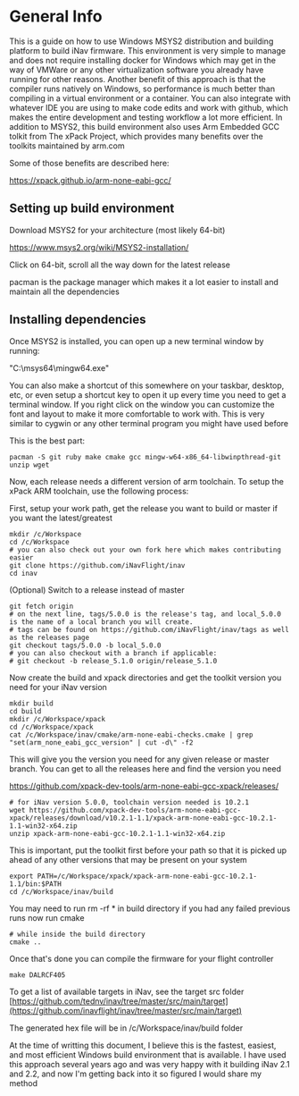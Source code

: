 # General Info

This is a guide on how to use Windows MSYS2 distribution and building platform to build iNav firmware. This environment is very simple to manage and does not require installing docker for Windows which may get in the way of VMWare or any other virtualization software you already have running for other reasons. Another benefit of this approach is that the compiler runs natively on Windows, so performance is much better than compiling in a virtual environment or a container. You can also integrate with whatever IDE you are using to make code edits and work with github, which makes the entire development and testing workflow a lot more efficient. In addition to MSYS2, this build environment also uses Arm Embedded GCC tolkit from The xPack Project, which provides many benefits over the toolkits maintained by arm.com

Some of those benefits are described here:

https://xpack.github.io/arm-none-eabi-gcc/

## Setting up build environment

Download MSYS2 for your architecture (most likely 64-bit)

https://www.msys2.org/wiki/MSYS2-installation/

Click on 64-bit, scroll all the way down for the latest release

pacman is the package manager which makes it a lot easier to install and maintain all the dependencies

## Installing dependencies

Once MSYS2 is installed, you can open up a new terminal window by running:

"C:\msys64\mingw64.exe"

You can also make a shortcut of this somewhere on your taskbar, desktop, etc, or even setup a shortcut key to open it up every time you need to get a terminal window. If you right click on the window you can customize the font and layout to make it more comfortable to work with. This is very similar to cygwin or any other terminal program you might have used before

This is the best part:
```
pacman -S git ruby make cmake gcc mingw-w64-x86_64-libwinpthread-git unzip wget
```

Now, each release needs a different version of arm toolchain. To setup the xPack ARM toolchain, use the following process:

First, setup your work path, get the release you want to build or master if you want the latest/greatest
```
mkdir /c/Workspace
cd /c/Workspace
# you can also check out your own fork here which makes contributing easier
git clone https://github.com/iNavFlight/inav
cd inav
```

(Optional) Switch to a release instead of master
```
git fetch origin
# on the next line, tags/5.0.0 is the release's tag, and local_5.0.0 is the name of a local branch you will create.
# tags can be found on https://github.com/iNavFlight/inav/tags as well as the releases page
git checkout tags/5.0.0 -b local_5.0.0
# you can also checkout with a branch if applicable:
# git checkout -b release_5.1.0 origin/release_5.1.0
```
Now create the build and xpack directories and get the toolkit version you need for your iNav version
```
mkdir build
cd build
mkdir /c/Workspace/xpack
cd /c/Workspace/xpack
cat /c/Workspace/inav/cmake/arm-none-eabi-checks.cmake | grep "set(arm_none_eabi_gcc_version" | cut -d\" -f2
```
This will give you the version you need for any given release or master branch. You can get to all the releases here and find the version you need

https://github.com/xpack-dev-tools/arm-none-eabi-gcc-xpack/releases/
```
# for iNav version 5.0.0, toolchain version needed is 10.2.1
wget https://github.com/xpack-dev-tools/arm-none-eabi-gcc-xpack/releases/download/v10.2.1-1.1/xpack-arm-none-eabi-gcc-10.2.1-1.1-win32-x64.zip
unzip xpack-arm-none-eabi-gcc-10.2.1-1.1-win32-x64.zip
```
This is important, put the toolkit first before your path so that it is  picked up ahead of any other versions that may be present on your system
```
export PATH=/c/Workspace/xpack/xpack-arm-none-eabi-gcc-10.2.1-1.1/bin:$PATH
cd /c/Workspace/inav/build
```
You may need to run rm -rf * in build directory if you had any failed previous runs now run cmake
```
# while inside the build directory
cmake ..
```
Once that's done you can compile the firmware for your flight controller
```
make DALRCF405
```
To get a list of available targets in iNav, see the target src folder
[https://github.com/tednv/inav/tree/master/src/main/target](https://github.com/inavflight/inav/tree/master/src/main/target)

The generated hex file will be in /c/Workspace/inav/build folder

At the time of writting this document, I believe this is the fastest, easiest, and most efficient Windows build environment that is available. I have used this approach several years ago and was very happy with it building iNav 2.1 and 2.2, and now I'm getting back into it so figured I would share my method

